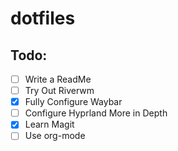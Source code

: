 # dotfiles

## Todo:
- [ ] Write a ReadMe
- [ ] Try Out Riverwm
- [X] Fully Configure Waybar
- [ ] Configure Hyprland More in Depth
- [X] Learn Magit
- [ ] Use org-mode
